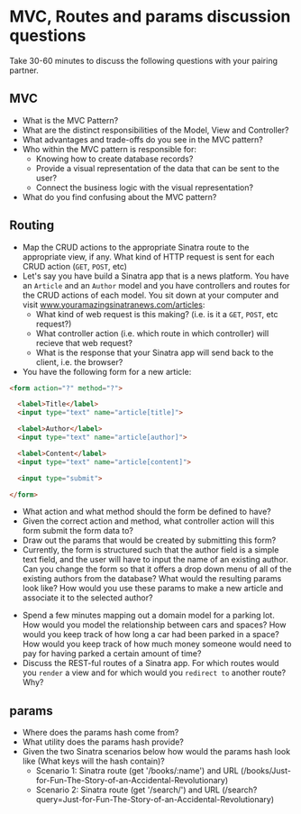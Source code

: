 # MVC, Routes and params discussion questions

Take 30-60 minutes to discuss the following questions with your pairing partner.

## MVC

* What is the MVC Pattern?
* What are the distinct responsibilities of the Model, View and Controller?
* What advantages and trade-offs do you see in the MVC pattern?
* Who within the MVC pattern is responsible for:
  - Knowing how to create database records?
  - Provide a visual representation of the data that can be sent to the user?
  - Connect the business logic with the visual representation?
* What do you find confusing about the MVC pattern?

## Routing

* Map the CRUD actions to the appropriate Sinatra route to the appropriate view, if any. What kind of HTTP request is sent for each CRUD action (`GET`, `POST`, etc)
* Let's say you have build a Sinatra app that is a news platform. You have an `Article` and an `Author` model and you have controllers and routes for the CRUD actions of each model. You sit down at your computer and visit www.youramazingsinatranews.com/articles:
  - What kind of web request is this making? (i.e. is it a `GET`, `POST`, etc request?)
  - What controller action (i.e. which route in which controller) will recieve that web request?
  - What is the response that your Sinatra app will send back to the client, i.e. the browser?
* You have the following form for a new article:

```html
<form action="?" method="?">

  <label>Title</label>
  <input type="text" name="article[title]">

  <label>Author</label>
  <input type="text" name="article[author]">

  <label>Content</label>
  <input type="text" name="article[content]">

  <input type="submit">

</form>
```

  - What action and what method should the form be defined to have?
  - Given the correct action and method, what controller action will this form submit the form data to?
  - Draw out the params that would be created by submitting this form?
  - Currently, the form is structured such that the author field is a simple text field, and the user will have to input the name of an existing author. Can you change the form so that it offers a drop down menu of all of the existing authors from the database? What would the resulting params look like? How would you use these params to make a new article and associate it to the selected author?
* Spend a few minutes mapping out a domain model for a parking lot. How would you model the relationship between cars and spaces? How would you keep track of how long a car had been parked in a space? How would you keep track of how much money someone would need to pay for having parked a certain amount of time?
* Discuss the REST-ful routes of a Sinatra app. For which routes would you `render` a view and for which would you `redirect to` another route? Why?

## params

* Where does the params hash come from?
* What utility does the params hash provide?
* Given the two Sinatra scenarios below how would the params hash look like (What keys will the hash contain)?
  - Scenario 1: Sinatra route (get '/books/:name') and URL (/books/Just-for-Fun-The-Story-of-an-Accidental-Revolutionary)
  - Scenario 2: Sinatra route (get '/search/') and URL (/search?query=Just-for-Fun-The-Story-of-an-Accidental-Revolutionary)
